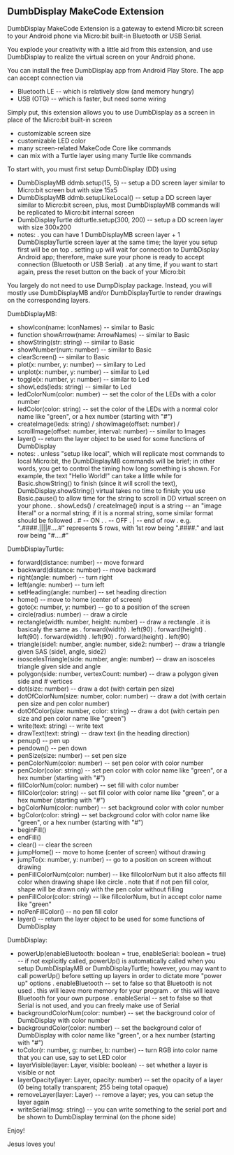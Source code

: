 
DumbDisplay MakeCode Extension
------------------------------

DumbDisplay MakeCode Extension is a gateway to extend Micro:bit screen to your Android phone via Micro:bit built-in Bluetooth or USB Serial.


You explode your creativity with a little aid from this extension, and use DumbDisplay to realize the virtual screen on your Android phone.

You can install the free DumbDisplay app from Android Play Store. The app can accept connection via
* Bluetooth LE -- which is relatively slow (and memory hungry)
* USB (OTG) -- which is faster, but need some wiring


Simply put, this extension allows you to use DumbDisplay as a screen in place of the Micro:bit built-in screen
* customizable screen size
* customizable LED color
* many screen-related MakeCode Core like commands
* can mix with a Turtle layer using many Turtle like commands

To start with, you must first setup DumbDisplay (DD) using
- DumbDisplayMB ddmb.setup(15, 5) -- setup a DD screen layer similar to Micro:bit screen but with size 15x5
- DumbDisplayMB ddmb.setupLikeLocal() -- setup a DD screen layer similar to Micro:bit screen, plus, most DumbDisplayMB commands will be replicated to Micro:bit internal screen
- DumbDisplayTurtle ddturtle.setup(300, 200) -- setup a DD screen layer with size 300x200
- notes:
  . you can have 1 DumbDisplayMB screen layer + 1 DumbDisplayTurtle screen layer at the same time; the layer you setup first will be on top
  . setting up will wait for connection to DumbDisplay Android app; therefore, make sure your phone is ready to accept connection (Bluetooth or USB Serial)
  . at any time, if you want to start again, press the reset button on the back of your Micro:bit

You largely do not need to use DumpDisplay package. Instead, you will mostly use DumbDisplayMB and/or DumbDisplayTurtle to render drawings on the corresponding layers.

DumbDisplayMB:
- showIcon(name: IconNames) -- similar to Basic
- function showArrow(name: ArrowNames) -- similar to Basic
- showString(str: string) -- similar to Basic
- showNumber(num: number) -- similar to Basic 
- clearScreen() -- similar to Basic
- plot(x: number, y: number) -- similary to Led
- unplot(x: number, y: number) -- similar to Led
- toggle(x: number, y: number) -- similar to Led
- showLeds(leds: string) -- similar to Led
- ledColorNum(color: number) -- set the color of the LEDs with a color number
- ledColor(color: string) -- set the color of the LEDs with a normal color name like "green", or a hex number (starting with "#")
- createImage(leds: string) / showImage(offset: number) / scrollImage(offset: number, interval: number) -- similar to Images
- layer() -- return the layer object to be used for some functions of DumbDisplay
- notes:
  . unless "setup like local", which will replicate most commands to local Micro:bit, the DumbDisplayMB commands will be brief; in other words, you get to control the timing how long something is shown. For example, the text "Hello World!" can take a little while for Basic.showString() to finish (since it will scroll the text), DumbDisplay.showString() virtual takes no time to finish; you use Basic.pause() to allow time for the string to scroll in DD virtual screen on your phone.
  . showLeds() / createImage() input is a string -- an "image literal" or a normal string; if it is a normal string, some similar format should be followed
    . # -- ON 
    . . -- OFF
    . | -- end of row
    . e.g. ".####.||||#....#" represents 5 rows, with 1st row being ".####." and last row being "#....#" 

DumbDisplayTurtle:
- forward(distance: number) -- move forward
- backward(distance: number) -- move backward
- right(angle: number) -- turn right
- left(angle: number) -- turn left
- setHeading(angle: number) -- set heading direction
- home() -- move to home (center of screen)    
- goto(x: number, y: number) -- go to a position of the screen
- circle(radius: number) -- draw a circle
- rectangle(width: number, height: number) -- draw a rectangle
  . it is basicaly the same as
    . forward(width)
    . left(90)
    . forward(height)
    . left(90)
    . forward(width)
    . left(90)
    . forward(height)
    . left(90)
- triangle(side1: number, angle: number, side2: number) -- draw a triangle given SAS (side1, angle, side2)    
- isoscelesTriangle(side: number, angle: number) -- draw an isosceles triangle given side and angle
- polygon(side: number, vertexCount: number) -- draw a polygon given side and # vertices
- dot(size: number) -- draw a dot (with certain pen size)
- dotOfColorNum(size: number, color: number) -- draw a dot (with certain pen size and pen color number)
- dotOfColor(size: number, color: string) -- draw a dot (with certain pen size and pen color name like "green")
- write(text: string) -- write text
- drawText(text: string) -- draw text (in the heading direction)
- penup() -- pen up
- pendown() -- pen down
- penSize(size: number) -- set pen size
- penColorNum(color: number) -- set pen color with color number
- penColor(color: string) -- set pen color with color name like "green", or a hex number (starting with "#")
- fillColorNum(color: number) -- set fill with color number 
- fillColor(color: string) -- set fill color with color name like "green", or a hex number (starting with "#")
- bgColorNum(color: number) -- set background color with color number 
- bgColor(color: string) -- set background color with color name like "green", or a hex number (starting with "#")
- beginFill()
- endFill()
- clear() -- clear the screen
- jumpHome() -- move to home (center of screen) without drawing 
- jumpTo(x: number, y: number) -- go to a position on screen without drawing 
- penFillColorNum(color: number) -- like fillcolorNum but it also affects fill color when drawing shape like circle 
  . note that if not pen fill color, shape will be drawn only with the pen color without filling
- penFillColor(color: string) -- like fillcolorNum, but in accept color name like "green"
- noPenFillColor() -- no pen fill color
- layer() -- return the layer object to be used for some functions of DumbDisplay

DumbDisplay:
- powerUp(enableBluetooth: boolean = true, enableSerial: boolean = true) -- if not explicitly called, powerUp() is automatically called when you setup DumbDisplayMB or DumbDisplayTurtle; however, you may want to call powerUp() before setting up layers in order to dictate more "power up" options
  . enableBluetooth -- set to false so that Bluetooth is not used
    . this will leave more memory for your program
    . or this will leave Bluetooth for your own purpose
  . enableSerial -- set to false so that Serial is not used, and you can freely make use of Serial
- backgroundColorNum(color: number) -- set the background color of DumbDisplay with color number 
- backgroundColor(color: number) -- set the background color of DumbDisplay with color name like "green", or a hex number (starting with "#")
- toColor(r: number, g: number, b: number) -- turn RGB into color name that you can use, say to set LED color
- layerVisible(layer: Layer, visible: boolean) -- set whether a layer is visible or not
- layerOpacity(layer: Layer, opacity: number) -- set the opacity of a layer (0 being totally transparent; 255 being total opaque)
- removeLayer(layer: Layer) -- remove a layer; yes, you can setup the layer again 
- writeSerial(msg: string) -- you can write something to the serial port and be shown to DumbDisplay terminal (on the phone side)


Enjoy!


Jesus loves you!

